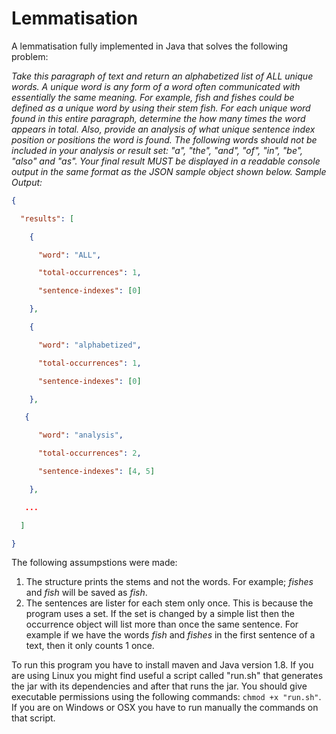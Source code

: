 # Lemmatisation
A lemmatisation fully implemented in Java that solves the following problem:

*Take this paragraph of text and return an alphabetized list of ALL unique words.  A unique word is any form of a word often communicated with essentially the same meaning. For example, fish and fishes could be defined as a unique word by using their stem fish. For each unique word found in this entire paragraph, determine the how many times the word appears in total. Also, provide an analysis of what unique sentence index position or positions the word is found. The following words should not be included in your analysis or result set: "a", "the", "and", "of", "in", "be", "also" and "as".  Your final result MUST be displayed in a readable console output in the same format as the JSON sample object shown below.
Sample Output:*

```json
{

  "results": [

    {

      "word": "ALL",

      "total-occurrences": 1,

      "sentence-indexes": [0]

    },

    {

      "word": "alphabetized",

      "total-occurrences": 1,

      "sentence-indexes": [0]

    },

   {

      "word": "analysis",

      "total-occurrences": 2,

      "sentence-indexes": [4, 5]

    },

   ...

  ]

}
```

The following assumpstions were made:

1. The structure prints the stems and not the words. For example; *fishes* and *fish* will be saved as *fish*.
2. The sentences are lister for each stem only once. This is because the program uses a set. If the set is changed by a simple list then the occurrence object will list more than once the same sentence. For example if we have the words *fish* and *fishes* in the first sentence of a text, then it only counts 1 once.

To run this program you have to install maven and Java version 1.8. If you are using Linux you might find useful a script called "run.sh" that generates the jar with its dependencies and after that runs the jar. You should give executable permissions using the following commands: `chmod +x "run.sh"`. If you are on Windows or OSX you have to run manually the commands on that script.
